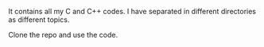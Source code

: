 It contains all my C and C++ codes. I have separated in different directories as different topics.

Clone the repo and use the code. 

